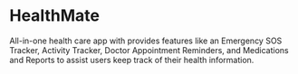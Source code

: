 # HealthMate
All-in-one health care app with provides features like an Emergency SOS Tracker, Activity Tracker, Doctor Appointment Reminders, and Medications and Reports to assist users keep track of their health information.

